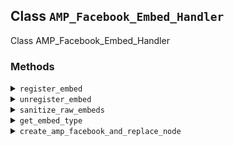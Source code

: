 ## Class `AMP_Facebook_Embed_Handler`

Class AMP_Facebook_Embed_Handler

### Methods
<details>
<summary><code>register_embed</code></summary>

```php
public register_embed()
```

Registers embed.


</details>
<details>
<summary><code>unregister_embed</code></summary>

```php
public unregister_embed()
```

Unregisters embed.


</details>
<details>
<summary><code>sanitize_raw_embeds</code></summary>

```php
public sanitize_raw_embeds( Document $dom )
```

Sanitized &lt;div class=&quot;fb-video&quot; data-href=&gt; tags to &lt;amp-facebook&gt;.


</details>
<details>
<summary><code>get_embed_type</code></summary>

```php
private get_embed_type( \DOMElement $node )
```

Get embed type.


</details>
<details>
<summary><code>create_amp_facebook_and_replace_node</code></summary>

```php
private create_amp_facebook_and_replace_node( Document $dom, \DOMElement $node, $embed_type )
```

Create amp-facebook and replace node.


</details>
